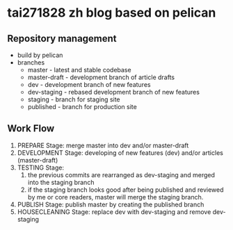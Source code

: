 # tai271828 zh blog based on pelican
## Repository management
- build by pelican
- branches
  - master - latest and stable codebase
  - master-draft - development branch of article drafts
  - dev - development branch of new features
  - dev-staging - rebased development branch of new features
  - staging - branch for staging site
  - published - branch for production site

## Work Flow
1. PREPARE Stage: merge master into dev and/or master-draft
1. DEVELOPMENT Stage: developing of new features (dev) and/or articles (master-draft)
1. TESTING Stage:
    1. the previous commits are rearranged as dev-staging and merged into the staging branch
    1. if the staging branch looks good after being published and reviewed by me or core readers, master will merge the staging branch.
1. PUBLISH Stage: publish master by creating the published branch
1. HOUSECLEANING Stage: replace dev with dev-staging and remove dev-staging
